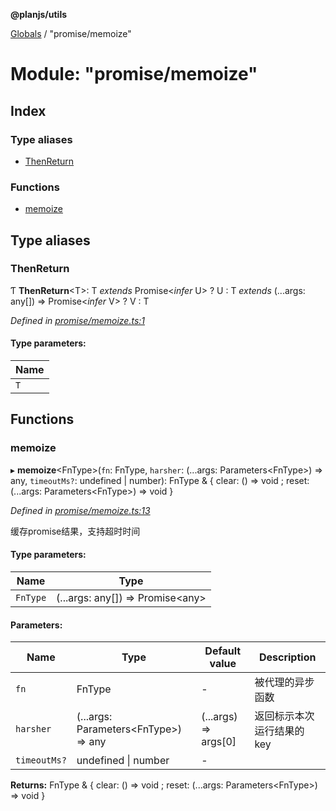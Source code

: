 **@planjs/utils**

[Globals](../README.md) / "promise/memoize"

# Module: "promise/memoize"

## Index

### Type aliases

* [ThenReturn](_promise_memoize_.md#thenreturn)

### Functions

* [memoize](_promise_memoize_.md#memoize)

## Type aliases

### ThenReturn

Ƭ  **ThenReturn**\<T>: T *extends* Promise\<*infer* U> ? U : T *extends* (...args: any[]) => Promise\<*infer* V> ? V : T

*Defined in [promise/memoize.ts:1](https://github.com/planjs/utils/blob/af978cc/src/promise/memoize.ts#L1)*

#### Type parameters:

Name |
------ |
`T` |

## Functions

### memoize

▸ **memoize**\<FnType>(`fn`: FnType, `harsher`: (...args: Parameters\<FnType>) => any, `timeoutMs?`: undefined \| number): FnType & { clear: () => void ; reset: (...args: Parameters\<FnType>) => void  }

*Defined in [promise/memoize.ts:13](https://github.com/planjs/utils/blob/af978cc/src/promise/memoize.ts#L13)*

缓存promise结果，支持超时时间

#### Type parameters:

Name | Type |
------ | ------ |
`FnType` | (...args: any[]) => Promise\<any> |

#### Parameters:

Name | Type | Default value | Description |
------ | ------ | ------ | ------ |
`fn` | FnType | - | 被代理的异步函数 |
`harsher` | (...args: Parameters\<FnType>) => any | (...args) => args[0] | 返回标示本次运行结果的key |
`timeoutMs?` | undefined \| number | - |   |

**Returns:** FnType & { clear: () => void ; reset: (...args: Parameters\<FnType>) => void  }
